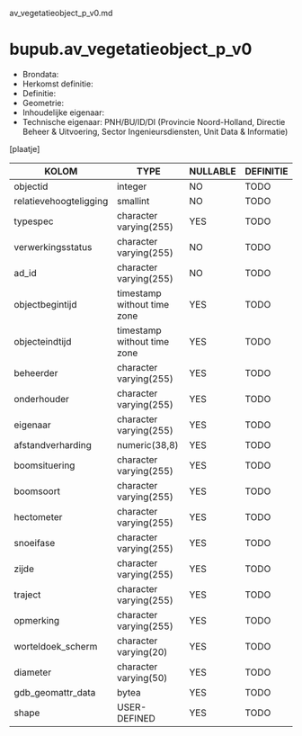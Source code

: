 av_vegetatieobject_p_v0.md

# bupub.av_vegetatieobject_p_v0


* Brondata: 
* Herkomst definitie: 
* Definitie: 
* Geometrie: 
* Inhoudelijke eigenaar: 
* Technische eigenaar: PNH/BU/ID/DI (Provincie Noord-Holland, Directie Beheer & Uitvoering, Sector Ingenieursdiensten, Unit Data & Informatie)

[plaatje]


|KOLOM                            |TYPE                       |NULLABLE|DEFINITIE|
|------                           |----                       |-----   |-----    |
|objectid                         |integer                    |NO      |TODO|
|relatievehoogteligging           |smallint                   |NO      |TODO|
|typespec                         |character varying(255)     |YES     |TODO|
|verwerkingsstatus                |character varying(255)     |NO      |TODO|
|ad_id                            |character varying(255)     |NO      |TODO|
|objectbegintijd                  |timestamp without time zone|YES     |TODO|
|objecteindtijd                   |timestamp without time zone|YES     |TODO|
|beheerder                        |character varying(255)     |YES     |TODO|
|onderhouder                      |character varying(255)     |YES     |TODO|
|eigenaar                         |character varying(255)     |YES     |TODO|
|afstandverharding                |numeric(38,8)              |YES     |TODO|
|boomsituering                    |character varying(255)     |YES     |TODO|
|boomsoort                        |character varying(255)     |YES     |TODO|
|hectometer                       |character varying(255)     |YES     |TODO|
|snoeifase                        |character varying(255)     |YES     |TODO|
|zijde                            |character varying(255)     |YES     |TODO|
|traject                          |character varying(255)     |YES     |TODO|
|opmerking                        |character varying(255)     |YES     |TODO|
|worteldoek_scherm                |character varying(20)      |YES     |TODO|
|diameter                         |character varying(50)      |YES     |TODO|
|gdb_geomattr_data                |bytea                      |YES     |TODO|
|shape                            |USER-DEFINED               |YES     |TODO|
